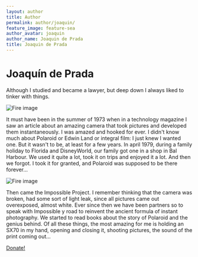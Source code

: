 ```yaml
---
layout: author
title: Author
permalink: author/joaquin/
feature_image: feature-sea
author_avatar: joaquin
author_name: Joaquin de Prada
title: Joaquin de Prada
---
```


# Joaquín de Prada

Although I studied and became a lawyer, but deep down I always liked to tinker with things.

![Fire image]({{site.url}}/{{site.baseurl}}img/joaquin-solder.jpg)

It must have been in the summer of 1973 when in a technology magazine I saw an article about an amazing camera that took pictures and developed them instantaneously. I was amazed and hooked for ever. I didn't know much about Polaroid or Edwin Land or integral film: I just knew I wanted one.
But it wasn't to be, at least for a few years. In april 1979, during a family holiday to Florida and DisneyWorld, our family got one in a shop in Bal Harbour.
We used it quite a lot, took it on trips and enjoyed it a lot. And then we forgot. I took it for granted, and Polaroid was supposed to be there forever…

![Fire image]({{site.url}}/{{site.baseurl}}img/joaco-cambados-1982.jpg)



Then came the Impossible Project. I remember thinking that the camera was broken, had some sort of light leak, since all pictures came out overexposed, almost white. Ever since then we have been partners so to speak with Impossible y road to reinvent the ancient formula of instant photography. 
We started to read books about the story of Polaroid and the genius behind. Of all these things, the most amazing for me is holding an SX70 in my hand, opening and closing it, shooting pictures, the sound of the print coming out…


[Donate!](https://paypal.me/opensx70)
